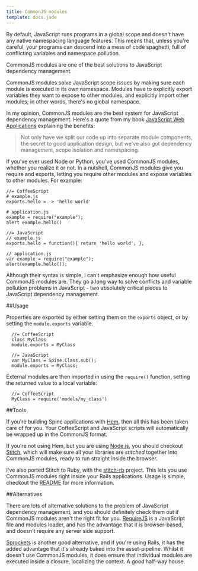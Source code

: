 ```yaml
---
title: CommonJS modules
template: docs.jade
---
```


By default, JavaScript runs programs in a global scope and doesn't have any native namespacing language features. This means that, unless you're careful, your programs can descend into a mess of code spaghetti, full of conflicting variables and namespace pollution.

CommonJS modules are one of the best solutions to JavaScript dependency management. 

CommonJS modules solve JavaScript scope issues by making sure each module is executed in its own namespace. Modules have to explicitly export variables they want to expose to other modules, and explicitly import other modules; in other words, there's no global namespace. 

In my opinion, CommonJS modules are the best system for JavaScript dependency management. Here's a quote from my book [JavaScript Web Applications](http://oreilly.com/catalog/9781449307530/) explaining the benefits:

> Not only have we split our code up into separate module components, the secret to good application design, but we've also got dependency management, scope isolation and namespacing.

If you've ever used Node or Python, you've used CommonJS modules, whether you realize it or not. In a nutshell, CommonJS modules give you require and exports, letting you require other modules and expose variables to other modules. For example:
  
    //= CoffeeScript
    # example.js
    exports.hello = -> 'hello world'

    # application.js
    example = require("example");
    alert example.hello()
    
    //= JavaScript
    // example.js
    exports.hello = function(){ return 'hello world'; };

    // application.js
    var example = require("example");
    alert(example.hello());
    
Although their syntax is simple, I can't emphasize enough how useful CommonJS modules are. They go a long way to solve conflicts and variable pollution problems in JavaScript - two absolutely critical pieces to JavaScript dependency management.

##Usage

Properties are exported by either setting them on the `exports` object, or by setting the `module.exports` variable.
    
      //= CoffeeScript
      class MyClass
      module.exports = MyClass

      //= JavaScript
      var MyClass = Spine.Class.sub();
      module.exports = MyClass;

External modules are then imported in using the `require()` function, setting the returned value to a local variable:

      //= CoffeeScript
      MyClass = require('models/my_class')
      
##Tools

If you're building Spine applications with [Hem](<%= docs_path("hem") %>), then all this has been taken care of for you. Your CoffeeScript and JavaScript scripts will automatically be wrapped up in the CommonJS format.

If you're not using Hem, but you are using [Node.js](http://nodejs.org), you should checkout [Stitch](https://github.com/sstephenson/stitch), which will make sure all your libraries are *stitched* together into CommonJS modules, ready to run straight inside the browser.

I've also ported Stitch to Ruby, with the [stitch-rb](https://github.com/maccman/stitch-rb) project. This lets you use CommonJS modules right inside your Rails applications. Usage is simple, checkout the [README](https://github.com/maccman/stitch-rb) for more information.

##Alternatives

There are lots of alternative solutions to the problem of JavaScript dependency management, and you should definitely check them out if CommonJS modules aren't the right fit for you. [RequireJS](http://requirejs.org/) is a JavaScript file and modules loader, and has the advantage that it is browser-based, and doesn't require any server side support.

[Sprockets](https://github.com/sstephenson/sprockets) is another good alternative, and if you're using Rails, it has the added advantage that it's already baked into the asset-pipeline. Whilst it doesn't use CommonJS modules, it does ensure that individual modules are executed inside a closure, localizing the context. A good half-way house. 
